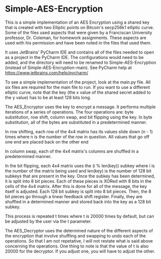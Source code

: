# Simple-AES-Encryption
This is a simple implementation of an AES Encryption using a shared key that is created with two Elliptic points on Bitcoin's secp256k1 elliptic curve.
Some of the files used aspects that were given by a Franciscan University professor, Dr. Coleman, for homework assignments. These aspects are used with his permission
  and have been noted in the files that used them.
  
It uses JetBrains' PyCharm IDE and contains all of the files needed to open as a project in the PyCharm IDE. The configurations would need to be added, and the
  directory will need to be renamed to Simple-AES-Encryption (instead of Simple-AES-Encryption-main).
  See PyCharm help at https://www.jetbrains.com/help/pycharm/

To see a simple implementation of the project, look at the main.py file. All six files are required for the main file to run.
If you want to use a different elliptic curve, note that the key (the x value of the shared secret added to the y value) has to be at least 128 bits long.

The AES_Encryptor uses the key to encrypt a message.
It performs multiple iterations of a series of operations.
The four operations are: byte substitution, row shift, column swap, and bit flipping using the key.
In byte substitution, all of the bytes are substituted in a predetermined manner.

In row shifting, each row of the 4x4 matrix has its values slide down (n - 1) times where n is the number of the row in question.
  All values that go off one end are placed back on the other end
  
In column swap, each of the 4x4 matrix's columns are shuffled in a predetermined manner.

In the bit flipping, each 4x4 matrix uses the (i % len(key)) subkey where i is the number of the matrix being used and len(key) is the number of 128 bit subkeys 
  that are present in the key. Once the subkey has been determined, it is split into 8 bit pieces. Each of these pieces is XORed with 8 bits in the cells
  of the 4x4 matrix. After this is done for all of the message, the key itself is adjusted. Each 128 bit subkey is split into 8 bit pieces. Then, the 8 bit pieces
  go through a linear feedback shift register. Finally, they are shuffled in a determined manner and stored back into the key as a 128 bit subkey.
  
This process is repeated t times where t is 20000 times by default, but can be adjusted by the user via the t parameter.

The AES_Decryptor uses the determined nature of the different aspects of the encryption that involve shuffling and swapping to undo each of the operations.
  So that I am not repetative, I will not restate what is said above concerning the operations. 
  One thing to note is that the value of t is also 20000 for
  the decryptor. If you adjust one, you will have to adjust the other.
